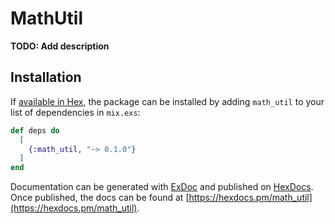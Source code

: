 # MathUtil

**TODO: Add description**

## Installation

If [available in Hex](https://hex.pm/docs/publish), the package can be installed
by adding `math_util` to your list of dependencies in `mix.exs`:

```elixir
def deps do
  [
    {:math_util, "~> 0.1.0"}
  ]
end
```

Documentation can be generated with [ExDoc](https://github.com/elixir-lang/ex_doc)
and published on [HexDocs](https://hexdocs.pm). Once published, the docs can
be found at [https://hexdocs.pm/math_util](https://hexdocs.pm/math_util).

